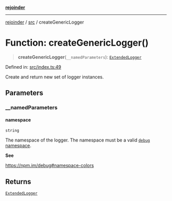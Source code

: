 [**rejoinder**](../../README.md)

***

[rejoinder](../../README.md) / [src](../README.md) / createGenericLogger

# Function: createGenericLogger()

> **createGenericLogger**(`__namedParameters`): [`ExtendedLogger`](../internal/interfaces/ExtendedLogger.md)

Defined in: [src/index.ts:49](https://github.com/Xunnamius/rejoinder/blob/8a503ebeed2689d0efaa12692a8cdaf933b5902d/src/index.ts#L49)

Create and return new set of logger instances.

## Parameters

### \_\_namedParameters

#### namespace

`string`

The namespace of the logger. The namespace must be a valid [`debug`
namespace](https://npm.im/debug#namespace-colors).

**See**

https://npm.im/debug#namespace-colors

## Returns

[`ExtendedLogger`](../internal/interfaces/ExtendedLogger.md)
